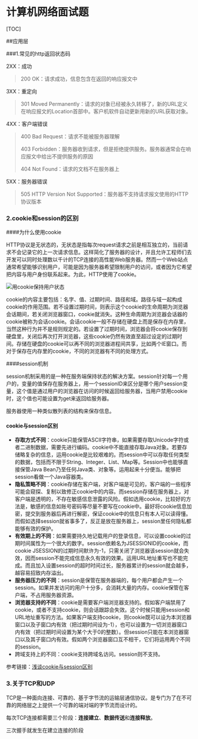 # 计算机网络面试题

[TOC]

##应用层

###1.常见的http返回状态码

2XX：成功

> 200 OK：请求成功，信息包含在返回的响应报文中

3XX：重定向

> 301 Moved Permanently：请求的对象已经被永久转移了，新的URL定义在响应报文的Location首部中。客户机软件自动更新用新的URL获取对象。

4XX：客户端错误

> 400 Bad Request：请求不能被服务器理解
>
> 403 Forbidden：服务器收到请求，但是拒绝提供服务。服务器通常会在响应报文中给出不提供服务的原因
>
> 404 Not Found：请求的文档不在服务器上

5XX：服务器错误

> 505 HTTP Version Not Supported：服务器不支持请求报文使用的HTTP协议版本

### 2.cookie和session的区别

####为什么使用cookie

HTTP协议是无状态的，无状态是指每次request请求之前是相互独立的，当前请求不会记录它的上一次请求信息。这样简化了服务器的设计，并且允许工程师们去开发可以同时处理数以千计的TCP连接的高性能Web服务器。然而一个Web站点通常希望能够识别用户，可能是因为服务器希望限制用户的访问，或者因为它希望把内容与用户身份联系起来。为此，HTTP使用了cookie。

![用cookie保持用户状态](/Users/Moye/Desktop/准备秋招/note/pic/net-cookie-1.png)

cookie的内容主要包括：名字、值、过期时间、路径和域。路径与域一起构成cookie的作用范围。若不设置过期时间，则表示这个cookie的生命周期为浏览器会话期间，若关闭浏览器窗口，cookie就消失。这种生命周期为浏览器会话器的cookie被称为会话cookie。会话cookie一般不存储在硬盘上而是保存在内存里，当然这种行为并不是规则规定的。若设置了过期时间，浏览器会将cookie保存到硬盘里，关闭后再次打开浏览器，这些cookie仍然有效直至超过设定的过期时间。存储在硬盘的cookie可以再不同的浏览器进程间共享，比如两个IE窗口。而对于保存在内存里的cookie，不同的浏览器有不同的处理方式。

####session机制

session机制采用的是一种在服务端保持状态的解决方案。session针对每一个用户的，变量的值保存在服务器上，用一个sessionID来区分是哪个用户session变量，这个值是通过用户的浏览器在访问的时候返回给服务器，当用户禁用cookie时，这个值也可能设置为get来返回给服务器。

服务器使用一种类似散列表的结构来保存信息。

#### cookie与session区别

- **存取方式不同**：cookie只能保管ASCII字符串，如果需要存取Unicode字符或者二进制数据，需要先进行编码。cookie中不能直接存取Java对象。若要存储略复杂的信息，运用cookie是比较艰难的。而session中可以存取任何类型的数据，包括而不限于String、Integer、List、Map等。Session中也能够直接保管Java Bean乃至任何Java类、对象等。运用起来十分便当。能够把session看做一个Java容器类。
- **隐私策略不同**：cookie存储在客户端，对客户端是可见的，客户端的一些程序可能会窥探、复制以致修正cookie中的内容。而session存储在服务器上，对客户端是透明的，不存在敏感信息泄露的风险。假如选用cookie，比较好的方法是，敏感的信息如账号密码等尽量不要写在cookie中。最好将cookie信息加密，提交到服务器后再进行解密，保证cookie中的信息只有本人可以读得懂。而假如选择session就省事多了，反正是放在服务器上，session里任何隐私都能够有效的保护。
- **有效期上的不同**：如果需要持久地记载用户的登录信息，可以设置cookie的过期时间属性为一个很大的数字。session依赖名为JSESSIONID的cookie，而cookie JSESSION的过期时间默许为-1，只需关闭了浏览器该session就会失效，因而session不能完成信息永久有效的效果。运用URL地址重写也不能完成。而且加入设置session的超时时间过长，服务器累计的session就会越多，越容易招致内存溢出。
- **服务器压力的不同**：session是保管在服务器端的，每个用户都会产生一个session。如果并发访问的用户十分多，会消耗大量的内存。cookie保管在客户端，不占用服务器资源。
- **浏览器支持的不同**：cookie是需要客户端浏览器支持的。假如客户端禁用了cookie，或者不支持cookie，则会话跟踪会失效。这个时候只能用session和URL地址重写的方法。如果客户端支持cookie，则cookie既可以设为本浏览器窗口以及子窗口内有效（把过期时间设为-1），也可以设置为一切浏览器窗口内有效（把过期时间设置为某个大于0的整数）。但session只能在本浏览器窗口以及其子窗口内有效。假如两个浏览器窗口互不相干，它们将运用两个不同的session。
- 跨域支持上的不同：cookie支持跨域名访问。session则不支持。

参考链接：[浅谈cookie与session区别](https://my.oschina.net/leejun2005/blog/304564)

### 3.关于TCP和UDP

TCP是一种面向连接、可靠的、基于字节流的运输层通信协议。是专门为了在不可靠的网络层之上提供一个可靠的端对端的字节流而设计的。

每次TCP连接都需要三个阶段：**连接建立**、**数据传送**和**连接释放**。

三次握手就发生在建立连接的阶段

